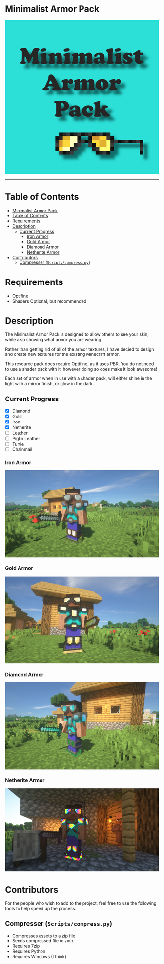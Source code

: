 # Minimalist Armor Pack

![pack.png](1.16.5/pack.png)

---
# Table of Contents

- [Minimalist Armor Pack](#minimalist-armor-pack)
- [Table of Contents](#table-of-contents)
- [Requirements](#requirements)
- [Description](#description)
  - [Current Progress](#current-progress)
    - [Iron Armor](#iron-armor)
    - [Gold Armor](#gold-armor)
    - [Diamond Armor](#diamond-armor)
    - [Netherite Armor](#netherite-armor)
- [Contributors](#contributors)
  - [Compresser (`Scripts/compress.py`)](#compresser-scriptscompresspy)

# Requirements
- Optifine
- Shaders Optional, but recommended


# Description
The Minimalist Armor Pack is designed to allow others to see your skin, while also showing what armor you are wearing.

Rather than getting rid of all of the armor textures, I have decied to design and create new textures for the existing Minecraft armor.

This resource pack does require Optifine, as it uses PBR. You do not need to use a shader pack with it, however doing so does make it look awesome!

Each set of armor when in use with a shader pack, will either shine in the light with a mirror finish, or glow in the dark.

## Current Progress

- [x] Diamond
- [x] Gold
- [x] Iron
- [x] Netherite
- [ ] Leather
- [ ] Piglin Leather
- [ ] Turtle
- [ ] Chainmail

### Iron Armor
![Iron Armor Showcase](img/Iron_Armor.png)

### Gold Armor
![Golden Armor Showcase](img/Gold_Armor.png)
### Diamond Armor
![Diamond Armor Showcase](img/Diamond_Armor.png)

### Netherite Armor
![Netherite Armor Showcase](img/Netherite_Armor.png)



# Contributors
For the people who wish to add to the project, feel free to use the following tools to help speed up the process.

## Compresser (`Scripts/compress.py`)
- Compresses assets to a zip file
- Sends compressed file to `/out`
- Requires 7zip
- Requires Python
- Requires Windows (I think)
